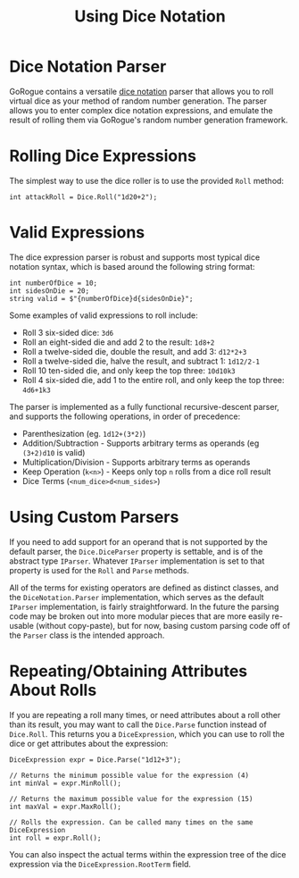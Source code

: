 ﻿---
title: Using Dice Notation
---

# Dice Notation Parser
GoRogue contains a versatile [dice notation](https://en.wikipedia.org/wiki/Dice_notation) parser that allows you to roll virtual dice as your method of random number generation.  The parser allows you to enter complex dice notation expressions, and emulate the result of rolling them via GoRogue's random number generation framework.

# Rolling Dice Expressions
The simplest way to use the dice roller is to use the provided `Roll` method:

```CSharp
int attackRoll = Dice.Roll("1d20+2");
```

# Valid Expressions
The dice expression parser is robust and supports most typical dice notation syntax, which is based around the following string format:

```CSharp
int numberOfDice = 10;
int sidesOnDie = 20;
string valid = $"{numberOfDice}d{sidesOnDie}";
```

Some examples of valid expressions to roll include:
* Roll 3 six-sided dice: `3d6`
* Roll an eight-sided die and add 2 to the result: `1d8+2`
* Roll a twelve-sided die, double the result, and add 3: `d12*2+3`
* Roll a twelve-sided die, halve the result, and subtract 1: `1d12/2-1`
* Roll 10 ten-sided die, and only keep the top three: `10d10k3`
* Roll 4 six-sided die, add 1 to the entire roll, and only keep the top three: `4d6+1k3`

The parser is implemented as a fully functional recursive-descent parser, and supports the following operations, in order of precedence:
* Parenthesization (eg. `1d12+(3*2)`)
* Addition/Subtraction - Supports arbitrary terms as operands (eg `(3+2)d10` is valid)
* Multiplication/Division - Supports arbitrary terms as operands
* Keep Operation (`k<n>`) - Keeps only top `n` rolls from a dice roll result
* Dice Terms (`<num_dice>d<num_sides>`)

# Using Custom Parsers
If you need to add support for an operand that is not supported by the default parser, the `Dice.DiceParser` property is settable, and is of the abstract type `IParser`.  Whatever `IParser` implementation is set to that property is used for the `Roll` and `Parse` methods.

All of the terms for existing operators are defined as distinct classes, and the `DiceNotation.Parser` implementation, which serves as the default `IParser` implementation, is fairly straightforward.  In the future the parsing code may be broken out into more modular pieces that are more easily re-usable (without copy-paste), but for now, basing custom parsing code off of the `Parser` class is the intended approach.

# Repeating/Obtaining Attributes About Rolls
If you are repeating a roll many times, or need attributes about a roll other than its result, you may want to call the `Dice.Parse` function instead of `Dice.Roll`.  This returns you a `DiceExpression`, which you can use to roll the dice or get attributes about the expression:

```CSharp
DiceExpression expr = Dice.Parse("1d12+3");

// Returns the minimum possible value for the expression (4)
int minVal = expr.MinRoll();

// Returns the maximum possible value for the expression (15)
int maxVal = expr.MaxRoll();

// Rolls the expression. Can be called many times on the same DiceExpression
int roll = expr.Roll();
```

You can also inspect the actual terms within the expression tree of the dice expression via the `DiceExpression.RootTerm` field.
